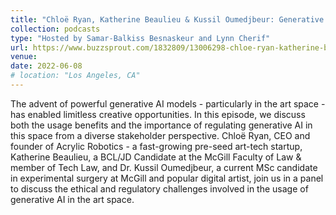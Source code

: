 ```yaml
---
title: "Chloë Ryan, Katherine Beaulieu & Kussil Oumedjbeur: Generative AI & Art"
collection: podcasts
type: "Hosted by Samar-Balkiss Besnaskeur and Lynn Cherif"
url: https://www.buzzsprout.com/1832809/13006298-chloe-ryan-katherine-beaulieu-kussil-oumedjbeur-generative-ai-art
venue:
date: 2022-06-08
# location: "Los Angeles, CA"
---
```


The advent of powerful generative AI models - particularly in the art space - has enabled limitless creative opportunities. In this episode, we discuss both the usage benefits and the importance of regulating generative AI in this space from a diverse stakeholder perspective. Chloë Ryan, CEO and founder of Acrylic Robotics - a fast-growing pre-seed art-tech startup, Katherine Beaulieu, a BCL/JD Candidate at the McGill Faculty of Law & member of Tech Law, and Dr. Kussil Oumedjbeur, a current MSc candidate in experimental surgery at McGill and popular digital artist, join us in a panel to discuss the ethical and regulatory challenges involved in the usage of generative AI in the art space. 